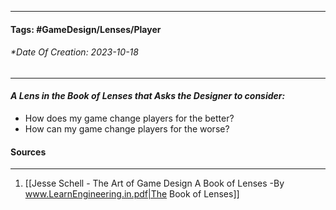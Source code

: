 __________________________________________________________________________
#### **Tags:** #GameDesign/Lenses/Player
###### *Date Of Creation: 2023-10-18
__________________________________________________________________________

#### ***A Lens in the Book of Lenses that Asks the Designer to consider:***
- How does my game change players for the better?
- How can my game change players for the worse?
#### Sources
__________________________________________________________________________
1. [[Jesse Schell - The Art of Game Design A Book of Lenses -By www.LearnEngineering.in.pdf|The Book of Lenses]]